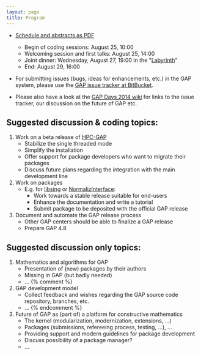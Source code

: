 ```yaml
---
layout: page
title: Program
---
```


* [Schedule and abstracts as PDF](/gapday2014-program.pdf)
  * Begin of coding sessions: August 25, 10:00
  * Welcoming session and first talks: August 25, 14:00
  * Joint dinner: Wednesday, August 27, 19:00 in the "[Labyrinth](http://www.labyrinthaachen.de)"
  * End: August 29, 16:00

* For submitting issues (bugs, ideas for enhancements, etc.) in the GAP system, please use the
[GAP issue tracker at BitBucket](https://bitbucket.org/gap-system/gap/issues).

* Please also have a look at the [GAP Days 2014 wiki](https://github.com/gap-system/gapdays2014/wiki)
for links to the issue tracker, our discussion on the future of GAP etc.

## Suggested discussion & coding topics:

1. Work on a beta release of [HPC-GAP](http://www-circa.mcs.st-and.ac.uk/hpcgap.php)
   * Stabilize the single threaded mode
   * Simplify the installation
   * Offer support for package developers who want to migrate their packages
   * Discuss future plans regarding the integration with the main development line
2. Work on packages
   * E.g. for [libsing](http://gap-system.github.io/libsing/) 
     or [NormalizInterface](https://github.com/fingolfin/NormalizInterface):
     * Work towards a stable release suitable for end-users
     * Enhance the documentation and write a tutorial
     * Submit package to be deposited with the official GAP release
3. Document and automate the GAP release process
   * Other GAP centers should be able to finalize a GAP release
   * Prepare GAP 4.8


## Suggested discussion only topics:

1. Mathematics and algorithms for GAP
	* Presentation of (new) packages by their authors
	* Missing in GAP (but badly needed)
	* ...
{% comment %}
2. GAP development model
	* Collect feedback and wishes regarding the GAP source code repository, branches, etc.
	* ...
{% endcomment %}
3. Future of GAP as (part of) a platform for constructive mathematics
	* The kernel (modularization, modernization, extensions, …)
	* Packages (submissions, refereeing process, testing, …), …
	* Providing support and modern guidelines for package development
	* Discuss possibility of a package manager?
	* ...
